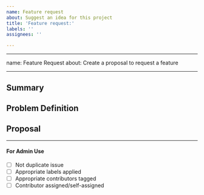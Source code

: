 ```yaml
---
name: Feature request
about: Suggest an idea for this project
title: 'Feature request:'
labels: ''
assignees: ''

---
```


---
name: Feature Request
about: Create a proposal to request a feature

---

<!-- < < < < < < < < < < < < < < < < < < < < < < < < < < < < < < < < < ☺ 
v                            ✰  Thanks for opening an issue! ✰    
v    Before smashing the submit button please review the template.
v    Word of caution: poorly thought-out proposals may be rejected 
v                     without deliberation 
☺ > > > > > > > > > > > > > > > > > > > > > > > > > > > > > > > > >  --> 

## Summary
<!-- Short, concise description of the proposed feature --> 

## Problem Definition
<!-- Why do we need this feature? 
What problems may be addressed by introducing this feature? -->

## Proposal
<!-- Detailed description of requirements of implementation --> 

____
#### For Admin Use
 - [ ] Not duplicate issue
 - [ ] Appropriate labels applied
 - [ ] Appropriate contributors tagged
 - [ ] Contributor assigned/self-assigned
